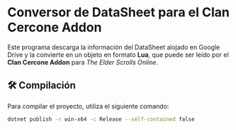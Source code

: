 # Conversor de DataSheet para el Clan Cercone Addon

Este programa descarga la información del DataSheet alojado en Google Drive y la convierte en un objeto en formato **Lua**, que puede ser leído por el **Clan Cercone Addon** para *The Elder Scrolls Online*.

## 🛠️ Compilación

Para compilar el proyecto, utiliza el siguiente comando:

```bash
dotnet publish -r win-x64 -c Release --self-contained false
